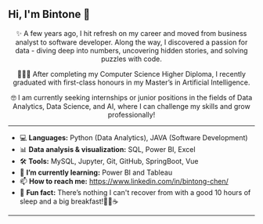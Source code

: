 ## Hi, I'm Bintone 👋

<div align="center">
  
✨ A few years ago, I hit refresh on my career and moved from business analyst to software developer. Along the way, I discovered a passion for data - diving deep into numbers, uncovering hidden stories, and solving puzzles with code.

👩🏻‍🎓 After completing my Computer Science Higher Diploma, I recently graduated with first-class honours in my Master’s in Artificial Intelligence.

🤓 I am currently seeking internships or junior positions in the fields of Data Analytics, Data Science, and AI, where I can challenge my skills and grow professionally!

</div>

---

- 💻 **Languages:** Python (Data Analytics), JAVA (Software Development)
- 📊 **Data analysis & visualization:** SQL, Power BI, Excel
- 🛠️ **Tools:** MySQL, Jupyter, Git, GitHub, SpringBoot, Vue
- 🌱 **I’m currently learning:** Power BI and Tableau 
- 📫 **How to reach me:** https://www.linkedin.com/in/bintong-chen/
- 🍳 **Fun fact:** There’s nothing I can't recover from with a good 10 hours of sleep and a big breakfast!🥞🍓☕

---


<!--
**bintonechen/bintonechen** is a ✨ _special_ ✨ repository because its `README.md` (this file) appears on your GitHub profile.

Here are some ideas to get you started:

- 🔭 I’m currently working on ...
- 🌱 I’m currently learning ...
- 👯 I’m looking to collaborate on ...
- 🤔 I’m looking for help with ...
- 💬 Ask me about ...
- 📫 How to reach me: ...
- 😄 Pronouns: ...
- ⚡ Fun fact: ...
-->
